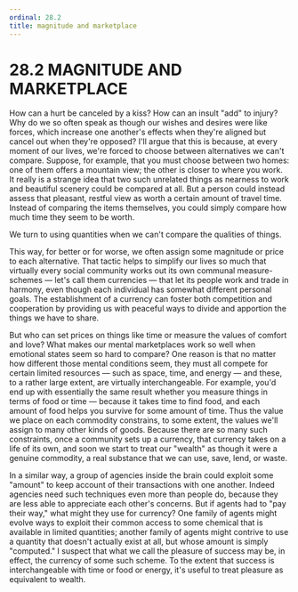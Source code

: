 ```yaml
---
ordinal: 28.2
title: magnitude and marketplace
---
```


# 28.2 MAGNITUDE AND MARKETPLACE

How can a hurt be canceled by a kiss? How can an insult "add" to injury? Why do we so often speak as though our wishes and desires were like forces, which increase one another's effects when they're aligned but cancel out when they're opposed? I'll argue that this is because, at every moment of our lives, we're forced to choose between alternatives we can't compare. Suppose, for example, that you must choose between two homes: one of them offers a mountain view; the other is closer to where you work. It really is a strange idea that two such unrelated things as nearness to work and beautiful scenery could be compared at all. But a person could instead assess that pleasant, restful view as worth a certain amount of travel time. Instead of comparing the items themselves, you could simply compare how much time they seem to be worth.

We turn to using quantities when we can't compare the qualities of things.

This way, for better or for worse, we often assign some magnitude or price to each alternative. That tactic helps to simplify our lives so much that virtually every social community works out its own communal measure-schemes &mdash; let's call them currencies &mdash; that let its people work and trade in harmony, even though each individual has somewhat different personal goals. The establishment of a currency can foster both competition and cooperation by providing us with peaceful ways to divide and apportion the things we have to share.

But who can set prices on things like time or measure the values of comfort and love? What makes our mental marketplaces work so well when emotional states seem so hard to compare? One reason is that no matter how different those mental conditions seem, they must all compete for certain limited resources &mdash; such as space, time, and energy &mdash; and these, to a rather large extent, are virtually interchangeable. For example, you'd end up with essentially the same result whether you measure things in terms of food or time &mdash; because it takes time to find food, and each amount of food helps you survive for some amount of time. Thus the value we place on each commodity constrains, to some extent, the values we'll assign to many other kinds of goods. Because there are so many such constraints, once a community sets up a currency, that currency takes on a life of its own, and soon we start to treat our "wealth" as though it were a genuine commodity, a real substance that we can use, save, lend, or waste.

In a similar way, a group of agencies inside the brain could exploit some "amount" to keep account of their transactions with one another. Indeed agencies need such techniques even more than people do, because they are less able to appreciate each other's concerns. But if agents had to "pay their way," what might they use for currency? One family of agents might evolve ways to exploit their common access to some chemical that is available in limited quantities; another family of agents might contrive to use a quantity that doesn't actually exist at all, but whose amount is simply "computed." I suspect that what we call the pleasure of success may be, in effect, the currency of some such scheme. To the extent that success is interchangeable with time or food or energy, it's useful to treat pleasure as equivalent to wealth.
